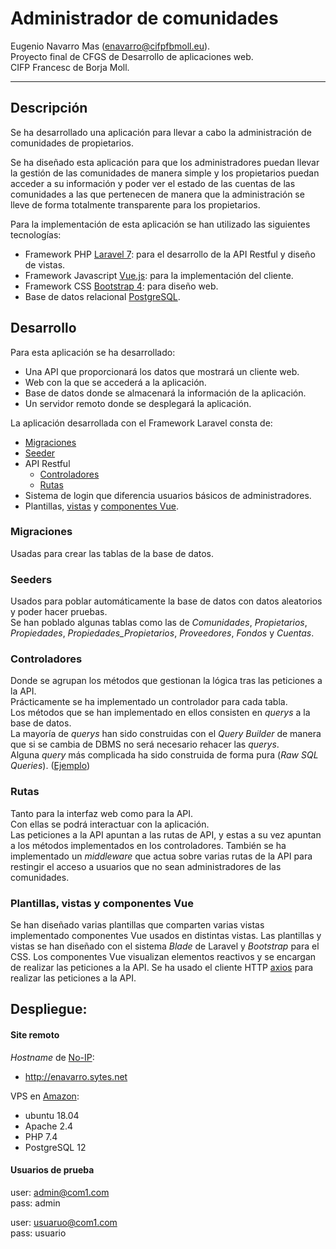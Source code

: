 # Administrador de comunidades

Eugenio Navarro Mas (enavarro@cifpfbmoll.eu).   
Proyecto final de CFGS de Desarrollo de aplicaciones web.   
CIFP Francesc de Borja Moll.   

---

## Descripción

Se ha desarrollado una aplicación para llevar a cabo la administración de comunidades de propietarios.

Se ha diseñado esta aplicación para que los administradores puedan llevar la gestión de las comunidades de manera simple y los propietarios puedan acceder a su información y poder ver el estado de las cuentas de las comunidades a las que pertenecen de manera que la administración se lleve de forma totalmente transparente para los propietarios.

Para la implementación de esta aplicación se han utilizado las siguientes tecnologías:
- Framework PHP [Laravel 7](https://laravel.com/): para el desarrollo de la API Restful y diseño de vistas.
- Framework Javascript [Vue.js](https://vuejs.org/): para la implementación del cliente.
- Framework CSS [Bootstrap 4](https://getbootstrap.com/): para diseño web.
- Base de datos relacional [PostgreSQL](https://www.postgresql.org/).


## Desarrollo

Para esta aplicación se ha desarrollado:
- Una API que proporcionará los datos que mostrará un cliente web.
- Web con la que se accederá a la aplicación.
- Base de datos donde se almacenará la información de la aplicación.
- Un servidor remoto donde se desplegará la aplicación.

La aplicación desarrollada con el Framework Laravel consta de:
- [Migraciones](https://github.com/enm1986/DAW-Proyecto-Final/tree/master/database/migrations) 
- [Seeder](https://github.com/enm1986/DAW-Proyecto-Final/tree/master/database/seeds)
- API Restful
    - [Controladores](https://github.com/enm1986/DAW-Proyecto-Final/tree/master/app/Http/Controllers/API)
    - [Rutas](https://github.com/enm1986/DAW-Proyecto-Final/tree/master/routes)
- Sistema de login que diferencia usuarios básicos de administradores.
- Plantillas, [vistas](https://github.com/enm1986/DAW-Proyecto-Final/tree/master/resources/views) y [componentes Vue](https://github.com/enm1986/DAW-Proyecto-Final/tree/master/resources/js).


### Migraciones

Usadas para crear las tablas de la base de datos.   

### Seeders
Usados para poblar automáticamente la base de datos con datos aleatorios y poder hacer pruebas.   
Se han poblado algunas tablas como las de *Comunidades*, *Propietarios*, *Propiedades*, *Propiedades_Propietarios*, *Proveedores*, *Fondos* y *Cuentas*.

### Controladores
Donde se agrupan los métodos que gestionan la lógica tras las peticiones a la API.   
Prácticamente se ha implementado un controlador para cada tabla.   
Los métodos que se han implementado en ellos consisten en *querys* a la base de datos.   
La mayoría de *querys* han sido construidas con el *Query Builder* de manera que si se cambia de DBMS no será necesario rehacer las *querys*.   
Alguna *query* más complicada ha sido construida de forma pura (*Raw SQL Queries*). ([Ejemplo](https://github.com/enm1986/DAW-Proyecto-Final/blob/9be8bc494dbbe3a8f994cb4b9d20fc57c1b610c2/app/Http/Controllers/API/ContCuentasController.php#L12))

### Rutas
Tanto para la interfaz web como para la API.   
Con ellas se podrá interactuar con la aplicación.   
Las peticiones a la API apuntan a las rutas de API, y estas a su vez apuntan a los métodos implementados en los controladores.
También se ha implementado un *middleware* que actua sobre varias rutas de la API para restingir el acceso a usuarios que no sean administradores de las comunidades.
 
### Plantillas, vistas y componentes Vue
Se han diseñado varias plantillas que comparten varias vistas implementado componentes Vue usados en distintas vistas.
Las plantillas y vistas se han diseñado con el sistema *Blade* de Laravel y *Bootstrap* para el CSS.
Los componentes Vue visualizan elementos reactivos y se encargan de realizar las peticiones a la API.
Se ha usado el cliente HTTP [axios](https://github.com/axios/axios) para realizar las peticiones a la API.


## Despliegue:

#### Site remoto

*Hostname* de [No-IP](https://www.noip.com/):
- http://enavarro.sytes.net

VPS en [Amazon](https://aws.amazon.com/es/): 
- ubuntu 18.04
- Apache 2.4
- PHP 7.4
- PostgreSQL 12 

#### Usuarios de prueba

user: admin@com1.com   
pass: admin   

user: usuaruo@com1.com   
pass: usuario   


